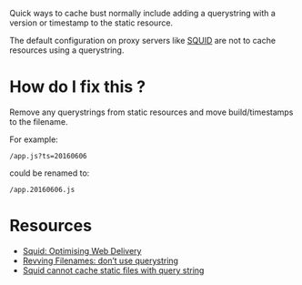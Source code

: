 Quick ways to cache bust normally include adding a querystring with a version or timestamp to the static resource. 

The default configuration on proxy servers like [SQUID](http://www.squid-cache.org/) are not to cache resources using a querystring.

# How do I fix this ?

Remove any querystrings from static resources and move build/timestamps to the filename.

For example:

```
/app.js?ts=20160606
```

could be renamed to:

```
/app.20160606.js
```

# Resources

* [Squid: Optimising Web Delivery](http://www.squid-cache.org/)
* [Revving Filenames: don’t use querystring](https://www.stevesouders.com/blog/2008/08/23/revving-filenames-dont-use-querystring/)
* [Squid cannot cache static files with query string](http://serverfault.com/questions/401201/squid-cannot-cache-static-files-with-query-string)
